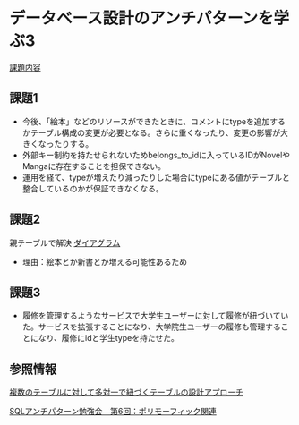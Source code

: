 # データベース設計のアンチパターンを学ぶ3

[課題内容](https://airtable.com/appPxhCPFYGqqN9YU/tblVlFr2q4lIqDKYc/viwX8r6DpCRp80swL/recUWyprfKVRDA777?blocks=hide)

## 課題1

- 今後、「絵本」などのリソースができたときに、コメントにtypeを追加するかテーブル構成の変更が必要となる。さらに重くなったり、変更の影響が大きくなったりする。
- 外部キー制約を持たせられないためbelongs_to_idに入っているIDがNovelやMangaに存在することを担保できない。
- 運用を経て、typeが増えたり減ったりした場合にtypeにある値がテーブルと整合しているのかが保証できなくなる。

## 課題2

親テーブルで解決
[ダイアグラム](https://dbdiagram.io/d/61a634608c901501c0d98fbc)

- 理由：絵本とか新書とか増える可能性あるため

## 課題3

- 履修を管理するようなサービスで大学生ユーザーに対して履修が紐づいていた。サービスを拡張することになり、大学院生ユーザーの履修も管理することになり、履修にidと学生typeを持たせた。


## 参照情報

[複数のテーブルに対して多対一で紐づくテーブルの設計アプローチ](https://spice-factory.co.jp/development/has-and-belongs-to-many-table/)

[SQLアンチパターン勉強会　第6回：ポリモーフィック関連](https://qiita.com/dai329/items/1db8fbe37f43a465d801)